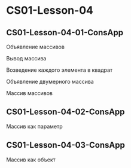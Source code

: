# CS01-Lesson-04

## CS01-Lesson-04-01-ConsApp

Объявление массивов

Вывод массива

Возведение каждого элемента в квадрат

Объявление двумерного массива

Массив массивов

## CS01-Lesson-04-02-ConsApp

Массив как параметр

## CS01-Lesson-04-03-ConsApp

Массив как объект